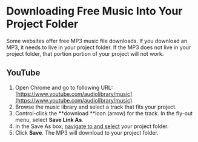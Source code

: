 # Downloading Free Music Into Your Project Folder

Some websites offer free MP3 music file downloads. If you download an MP3, it needs to live in your project folder. If the MP3 does not live in your project folder, that portion portion of your project will not work.

## YouTube

1. Open Chrome and go to following URL: [https://www.youtube.com/audiolibrary/music](https://www.youtube.com/audiolibrary/music)
2. Browse the music library and select a track that fits your project.
3. Control-click the **download **icon \(arrow\) for the track. In the fly-out menu, select **Save Link As**.
4. In the Save As box, [navigate to and select](https://jjloomis.gitbooks.io/file-and-folder-management/content/navigating-folder-tree.html) your project folder.  
5. Click **Save**. The MP3 will download to your project folder. 



